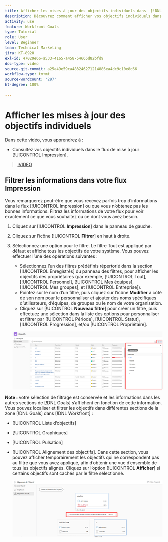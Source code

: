 ```yaml
---
title: Afficher les mises à jour des objectifs individuels dans  [!DNL Workfront Goals]
description: Découvrez comment afficher vos objectifs individuels dans le flux de mise à jour [!UICONTROL Impression] dans [!DNL Goals].
activity: use
feature: Workfront Goals
type: Tutorial
role: User
level: Beginner
team: Technical Marketing
jira: KT-8928
exl-id: 47029e66-a533-4165-a458-54665d82bfd9
doc-type: video
source-git-commit: a25a49e59ca483246271214886ea4dc9c10e8d66
workflow-type: tm+mt
source-wordcount: '297'
ht-degree: 100%

---
```


# Afficher les mises à jour des objectifs individuels

Dans cette vidéo, vous apprendrez à :

* Consultez vos objectifs individuels dans le flux de mise à jour [!UICONTROL Impression].

>[!VIDEO](https://video.tv.adobe.com/v/335200/?quality=12&learn=on)

## Filtrer les informations dans votre flux Impression

Vous remarquerez peut-être que vous recevez parfois trop d’informations dans le flux [!UICONTROL Impression] ou que vous n’obtenez pas les bonnes informations. Filtrez les informations de votre flux pour voir exactement ce que vous souhaitez ou ce dont vous avez besoin.

1. Cliquez sur [!UICONTROL **Impression**] dans le panneau de gauche.
1. Cliquez sur l’icône [!UICONTROL **Filtrer**] en haut à droite.
1. Sélectionnez une option pour le filtre. Le filtre Tout est appliqué par défaut et affiche tous les objectifs de votre système. Vous pouvez effectuer l’une des opérations suivantes :

   * Sélectionnez l’un des filtres prédéfinis répertorié dans la section [!UICONTROL Enregistrés] du panneau des filtres, pour afficher les objectifs des propriétaires (par exemple, [!UICONTROL Tout], [!UICONTROL Personnel], [!UICONTROL Mes équipes], [!UICONTROL Mes groupes], et [!UICONTROL Entreprise]).
   * Pointez sur le nom d’un filtre, puis cliquez sur l’icône **Modifier** à côté de son nom pour le personnaliser et ajouter des noms spécifiques d’utilisateurs, d’équipes, de groupes ou le nom de votre organisation.
   * Cliquez sur [!UICONTROL **Nouveau filtre**] pour créer un filtre, puis effectuez une sélection dans la liste des options pour personnaliser et filtrer par [!UICONTROL Période], [!UICONTROL Statut], [!UICONTROL Progression], et/ou [!UICONTROL Propriétaire].

   ![Une image du panneau [!UICONTROL Filtres] dans [!DNL Workfront Goals]](assets/18-workfront-goals-pulse-stream.png)

**Note :** votre sélection de filtrage est conservée et les informations dans les autres sections de [!DNL Goals] s’affichent en fonction de cette information. Vous pouvez localiser et filtrer les objectifs dans différentes sections de la zone [!DNL Goals] dans [!DNL Workfront] :

* [!UICONTROL Liste d’objectifs]
* [!UICONTROL Graphiques]
* [!UICONTROL Pulsation]
* [!UICONTROL Alignement des objectifs]. Dans cette section, vous pouvez afficher temporairement les objectifs qui ne correspondent pas au filtre que vous avez appliqué, afin d’obtenir une vue d’ensemble de tous les objectifs alignés. Cliquez sur l’option [!UICONTROL **Afficher**] si certains objectifs sont cachés par le filtre sélectionné.

  ![](assets/19-workfront-goals-filter-show-it.png)
